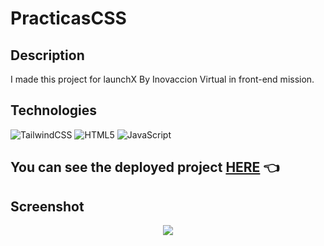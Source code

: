 # PracticasCSS

## Description
I made this project for launchX By Inovaccion Virtual in front-end mission.

## Technologies
 ![TailwindCSS](https://img.shields.io/badge/tailwindcss-%2338B2AC.svg?style=for-the-badge&logo=tailwind-css&logoColor=white)
 ![HTML5](https://img.shields.io/badge/html5-%23E34F26.svg?style=for-the-badge&logo=html5&logoColor=white)
 ![JavaScript](https://img.shields.io/badge/javascript-%23323330.svg?style=for-the-badge&logo=javascript&logoColor=%23F7DF1E)
 
## You can see the deployed project [HERE](https://roblesvargas97.github.io/PracticasCSS/src/index.html) 👈

## Screenshot

<p align="center">
  <img src="https://i.imgur.com/ncxdvrY.gif" />
  
</p>
